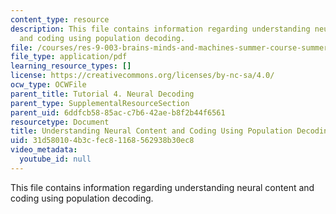 ```yaml
---
content_type: resource
description: This file contains information regarding understanding neural content
  and coding using population decoding.
file: /courses/res-9-003-brains-minds-and-machines-summer-course-summer-2015/31d580104b3cfec81168562938b30ec8_MITRES_9_003SUM15_tut4.pdf
file_type: application/pdf
learning_resource_types: []
license: https://creativecommons.org/licenses/by-nc-sa/4.0/
ocw_type: OCWFile
parent_title: Tutorial 4. Neural Decoding
parent_type: SupplementalResourceSection
parent_uid: 6ddfcb58-85ac-c7b6-42ae-b8f2b44f6561
resourcetype: Document
title: Understanding Neural Content and Coding Using Population Decoding
uid: 31d58010-4b3c-fec8-1168-562938b30ec8
video_metadata:
  youtube_id: null
---
```

This file contains information regarding understanding neural content and coding using population decoding.